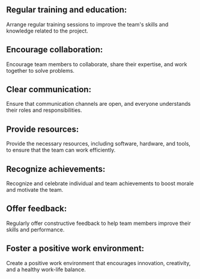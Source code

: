 
## Regular training and education: 
Arrange regular training sessions to improve the team's skills and knowledge related to the project.

## Encourage collaboration: 
Encourage team members to collaborate, share their expertise, and work together to solve problems.

## Clear communication: 
Ensure that communication channels are open, and everyone understands their roles and responsibilities.

## Provide resources: 
Provide the necessary resources, including software, hardware, and tools, to ensure that the team can work efficiently.

## Recognize achievements: 
Recognize and celebrate individual and team achievements to boost morale and motivate the team.

## Offer feedback: 
Regularly offer constructive feedback to help team members improve their skills and performance.

## Foster a positive work environment: 
Create a positive work environment that encourages innovation, creativity, and a healthy work-life balance.
